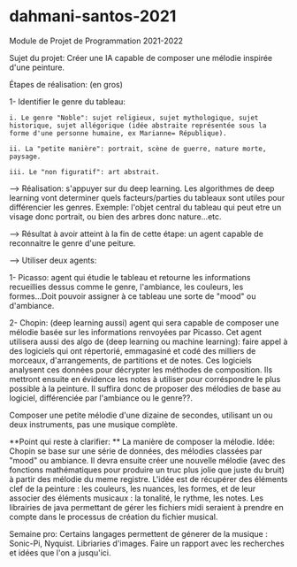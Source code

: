# dahmani-santos-2021

Module de Projet de Programmation 2021-2022

Sujet du projet:  Créer une IA capable de composer une mélodie inspirée d'une peinture.

Étapes de réalisation: (en gros)

1- Identifier le genre du tableau:

	i. Le genre "Noble": sujet religieux, sujet mythologique, sujet historique, sujet allégorique (idée abstraite représentée sous la forme d'une personne humaine, ex Marianne= République). 

	ii. La "petite manière": portrait, scène de guerre, nature morte, paysage. 

	iii. Le "non figuratif": art abstrait. 

--> Réalisation: s'appuyer sur du deep learning. Les algorithmes de deep learning vont determiner quels facteurs/parties du tableaux sont utiles pour différencier les genres. Exemple: l'objet central du tableau qui peut etre un visage donc portrait, ou bien des arbres donc nature...etc. 

--> Résultat à avoir atteint à la fin de cette étape: un agent capable de reconnaitre le genre d'une peiture.  

--> Utiliser deux agents: 

1- Picasso: agent qui étudie le tableau et retourne les informations recueillies dessus comme le genre, l'ambiance, les couleurs, les formes...Doit pouvoir assigner à ce tableau une sorte de "mood" ou d'ambiance. 


2- Chopin: (deep learning aussi) agent qui sera capable de composer une mélodie basée sur les informations renvoyées par Picasso. Cet agent utilisera aussi des algo de (deep learning ou machine learning): faire appel à des logiciels qui ont répertorié, emmagasiné et codé des milliers de morceaux, d'arrangements, de partitions et de notes. Ces logiciels analysent ces données pour décrypter les méthodes de composition. Ils mettront ensuite en évidence les notes à utiliser pour corréspondre le plus possible à la peinture. Il suffira donc de proposer des mélodies de base au logiciel, différenciée par l'ambiance ou le genre??.

Composer une petite mélodie d'une dizaine de secondes, utilisant un ou deux instruments, pas une musique complète. 

**Point qui reste à clarifier: **
La manière de composer la mélodie. Idée: Chopin se base sur une série de données, des mélodies classées par "mood" ou ambiance. Il devra ensuite créer une nouvelle mélodie (avec des fonctions mathématiques pour produire un truc plus jolie que juste du bruit) à partir des mélodie du meme registre. 
L'idée est de récupérer des éléments clef de la peinture : les couleurs, les nuances, les formes, et de leur associer des éléments musicaux : la tonalité, le rythme, les notes. Les librairies de java permettant de gérer les fichiers midi seraient à prendre en compte dans le processus de création du fichier musical.

Semaine pro:
Certains langages permettent de génerer de la musique : Sonic-Pi, Nyquist.
Libriaries d'images.
Faire un rapport avec les recherches et idées que l'on a jusqu'ici.